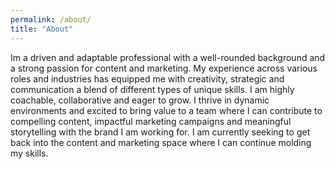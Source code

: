 ```yaml
---
permalink: /about/
title: "About"
---
```



Im a driven and adaptable professional with a well-rounded background and a strong passion for content and marketing. My experience across various roles and industries has equipped me with creativity, strategic and communication a blend of different types of unique skills. I am highly coachable, collaborative and eager to grow. I thrive in dynamic environments and excited to bring value to a team where I can contribute to compelling content, impactful marketing campaigns and meaningful storytelling with the brand I am working for. I am currently seeking to get back into the content and marketing space where I can continue molding my skills.
